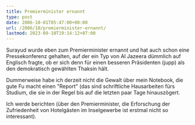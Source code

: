 ```yaml
---
title: Premierminister ernannt
type: post
date: 2006-10-01T05:47:00+00:00
url: /2006/10/premierminister-ernannt/
lastmod: 2023-09-10T19:14:12+07:00
---
```

Surayud wurde eben zum Premierminister ernannt und hat auch schon eine Pressekonferenz gehalten, auf der ein Typ von Al Jazeera dümmlich auf Englisch fragte, ob er sich denn für einen besseren Präsidenten (jupp) als den demokratisch gewählten Thaksin hält.

Dummerweise habe ich derzeit nicht die Gewalt über mein Notebook, die gute Fu macht einen "Report" (das sind schriftliche Hausarbeiten fürs Studium, die sie in der Regel bis auf die letzten paar Tage hinauszögert.

Ich werde berichten (über den Premierminister, die Erforschung der Zufriedenheit von Hotelgästen im Inselgewerbe ist erstmal nicht so interessant).
